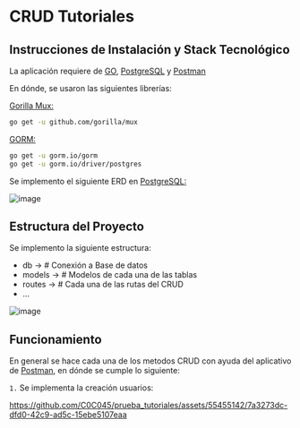 # CRUD Tutoriales
## Instrucciones de Instalación y Stack Tecnológico
La aplicación requiere de [GO](https://go.dev/), [PostgreSQL](https://www.postgresql.org/) y [Postman](https://www.postman.com/)

En dónde, se usaron las siguientes librerías:

[Gorilla Mux:](https://github.com/gorilla/mux)
```sh
go get -u github.com/gorilla/mux
```

[GORM:](https://gorm.io/index.html)
```sh
go get -u gorm.io/gorm
go get -u gorm.io/driver/postgres
```

Se implemento el siguiente ERD en [PostgreSQL:](https://www.postgresql.org/)

![image](https://github.com/C0C045/prueba_tutoriales/assets/55455142/095b635a-8001-4aca-9ea0-2df506b84722)

## Estructura del Proyecto
Se implemento la siguiente estructura:

- db -> # Conexión a Base de datos
- models -> # Modelos de cada una de las tablas
- routes -> # Cada una de las rutas del CRUD
- ...

![image](https://github.com/C0C045/prueba_tutoriales/assets/55455142/a08acc44-30b5-42fa-a8e3-b75108b3ee3e)

## Funcionamiento
En general se hace cada una de los metodos CRUD con ayuda del aplicativo de [Postman](https://www.postman.com/), en dónde se cumple lo siguiente:

`1.` Se implementa la creación usuarios:

https://github.com/C0C045/prueba_tutoriales/assets/55455142/7a3273dc-dfd0-42c9-ad5c-15ebe5107eaa

